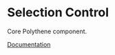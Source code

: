 # Selection Control

Core Polythene component.

[Documentation](https://github.com/ArthurClemens/polythene/tree/master/docs/components/selection-control.md)
